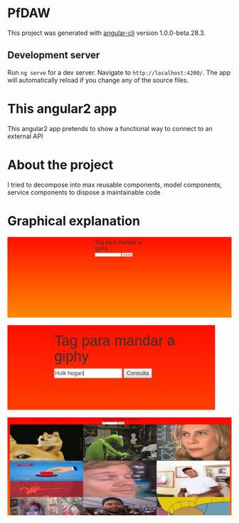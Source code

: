 # PfDAW

This project was generated with [angular-cli](https://github.com/angular/angular-cli) version 1.0.0-beta.28.3.

## Development server
Run `ng serve` for a dev server. Navigate to `http://localhost:4200/`. The app will automatically reload if you change any of the source files.

# This angular2 app 
This angular2 app pretends to show a functional way to connect to an external API

# About the project
I tried to decompose into max reusable components, model components, service components to dispose a maintainable code

# Graphical explanation
![alt text](https://github.com/delalama/PF_DAW/blob/master/img_readme/1.png?raw=true)



![alt text](https://github.com/delalama/PF_DAW/blob/master/img_readme/2.png?raw=true)


![alt text](https://github.com/delalama/PF_DAW/blob/master/img_readme/3.png?raw=true)
